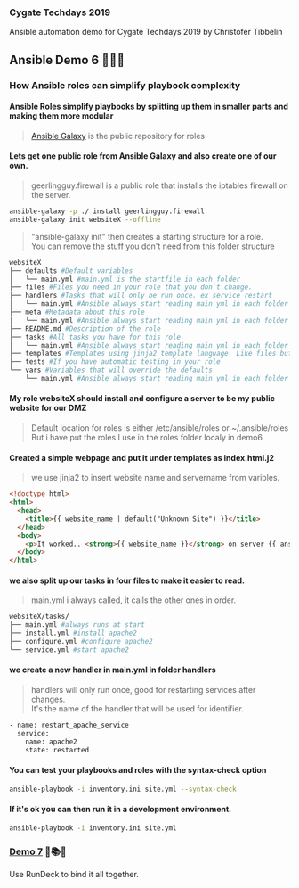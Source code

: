 ### Cygate Techdays 2019
Ansible automation demo for Cygate Techdays 2019 by Christofer Tibbelin
## Ansible Demo 6 :blue_book::green_book::orange_book:
### How Ansible roles can simplify playbook complexity
#### Ansible Roles simplify playbooks by splitting up them in smaller parts and making them more modular
> [Ansible Galaxy](https://galaxy.ansible.com) is the public repository for roles
#### Lets get one public role from Ansible Galaxy and also create one of our own.
> geerlingguy.firewall is a public role that installs the iptables firewall on the server.
```sh
ansible-galaxy -p ./ install geerlingguy.firewall
ansible-galaxy init websiteX --offline
```
> "ansible-galaxy init" then creates a starting structure for a role.\
> You can remove the stuff you don't need from this folder structure
```sh
websiteX
├── defaults #Default variables
│   └── main.yml #main.yml is the startfile in each folder
├── files #Files you need in your role that you don`t change.
├── handlers #Tasks that will only be run once. ex service restart
│   └── main.yml #Ansible always start reading main.yml in each folder
├── meta #Metadata about this role
│   └── main.yml #Ansible always start reading main.yml in each folder
├── README.md #Description of the role
├── tasks #All tasks you have for this role.
│   └── main.yml #Ansible always start reading main.yml in each folder
├── templates #Templates using jinja2 template language. Like files but can be modified
├── tests #If you have automatic testing in your role
└── vars #Variables that will override the defaults.
    └── main.yml #Ansible always start reading main.yml in each folder
```
#### My role websiteX should install and configure a server to be my public website for our DMZ
> Default location for roles is either /etc/ansible/roles or ~/.ansible/roles\
> But i have put the roles I use in the roles folder localy in demo6
#### Created a simple webpage and put it under templates as index.html.j2
> we use jinja2 to insert website name and servername from varibles.
```html
<!doctype html>
<html>
  <head>
    <title>{{ website_name | default("Unknown Site") }}</title>
  </head>
  <body>
    <p>It worked.. <strong>{{ website_name }}</strong> on server {{ ansible_facts['nodename'] }} Anssible roles <strong>Works</strong> and is fun</p>
  </body>
</html>
```
#### we also split up our tasks in four files to make it easier to read.
> main.yml i always called, it calls the other ones in order.
```sh
websiteX/tasks/
├── main.yml #always runs at start
├── install.yml #install apache2
├── configure.yml #configure apache2
└── service.yml #start apache2
```
#### we create a new handler in main.yml in folder handlers
> handlers will only run once, good for restarting services after changes.\
> It's the name of the handler that will be used for identifier.
```sh
- name: restart_apache_service
  service:
    name: apache2
    state: restarted
```
#### You can test your playbooks and roles with the syntax-check option
```sh
ansible-playbook -i inventory.ini site.yml --syntax-check
```
#### If it's ok you can then run it in a development environment.
```sh
ansible-playbook -i inventory.ini site.yml
```
### [Demo 7](demo7/) :runner::books::grin:
Use RunDeck to bind it all together.
